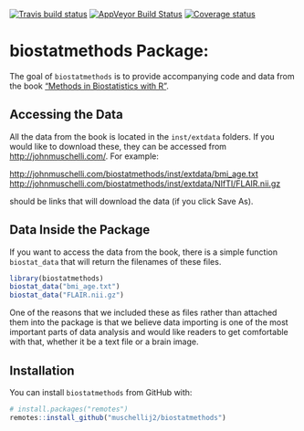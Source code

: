 
[![Travis build
status](https://travis-ci.com/muschellij2/biostatmethods.svg?branch=master)](https://travis-ci.com/muschellij2/biostatmethods)
[![AppVeyor Build
Status](https://ci.appveyor.com/api/projects/status/github/muschellij2/biostatmethods?branch=master&svg=true)](https://ci.appveyor.com/project/muschellij2/biostatmethods)
[![Coverage
status](https://coveralls.io/repos/github/muschellij2/biostatmethods/badge.svg?branch=master)](https://coveralls.io/r/muschellij2/biostatmethods?branch=master)
<!-- README.md is generated from README.Rmd. Please edit that file -->

# biostatmethods Package:

The goal of `biostatmethods` is to provide accompanying code and data
from the book [“Methods in Biostatistics with
R”](https://leanpub.com/biostatmethods).

## Accessing the Data

All the data from the book is located in the `inst/extdata` folders. If
you would like to download these, they can be accessed from
<http://johnmuschelli.com/>. For example:

<http://johnmuschelli.com/biostatmethods/inst/extdata/bmi_age.txt>
<http://johnmuschelli.com/biostatmethods/inst/extdata/NIfTI/FLAIR.nii.gz>

should be links that will download the data (if you click Save As).

## Data Inside the Package

If you want to access the data from the book, there is a simple function
`biostat_data` that will return the filenames of these files.

``` r
library(biostatmethods)
biostat_data("bmi_age.txt")
biostat_data("FLAIR.nii.gz")
```

One of the reasons that we included these as files rather than attached
them into the package is that we believe data importing is one of the
most important parts of data analysis and would like readers to get
comfortable with that, whether it be a text file or a brain image.

## Installation

You can install `biostatmethods` from GitHub with:

``` r
# install.packages("remotes")
remotes::install_github("muschellij2/biostatmethods")
```
